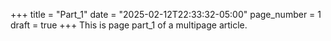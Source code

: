 +++
title = "Part_1"
date = "2025-02-12T22:33:32-05:00"
page_number = 1
draft = true
+++
This is page part_1 of a multipage article.